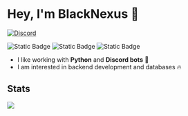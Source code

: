 # Hey, I'm BlackNexus 👋
[![Discord](https://img.shields.io/discord/1050422715586183250?style=for-the-badge&logo=discord&logoColor=white&label=Discord&labelColor=black&color=blue)](https://dc.gg/butterfly)

![Static Badge](https://img.shields.io/badge/discord-%235865F2?style=for-the-badge&logo=discord&logoColor=white)
![Static Badge](https://img.shields.io/badge/EZCORD-%2313ad4c?style=for-the-badge&logo=github&logoColor=white)
![Static Badge](https://img.shields.io/badge/Butterfly%20Bot-%236813ad?style=for-the-badge&logo=codeigniter&logoColor=white)

- I like working with **Python** and **Discord bots** 👾
- I am interested in backend development and databases 🔥

## Stats
![](https://github-readme-stats.vercel.app/api?username=Gangsmitglied&show_icons=true&theme=dracula)
